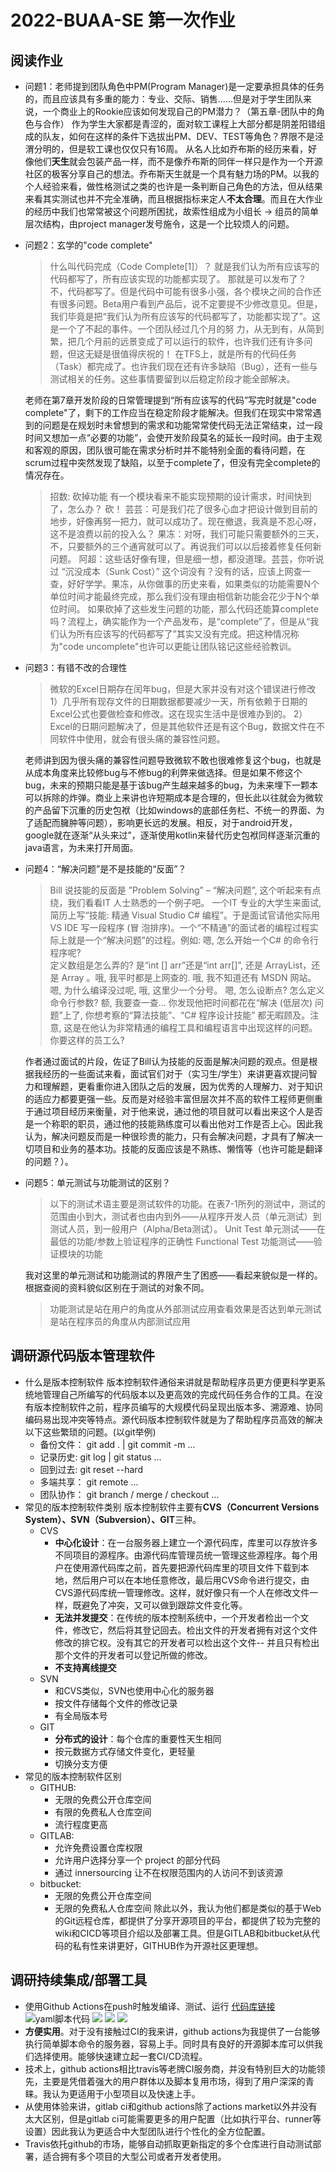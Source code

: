 

# 2022-BUAA-SE 第一次作业

## 阅读作业

  *  问题1：老师提到团队角色中PM(Program Manager)是一定要承担具体的任务的，而且应该具有多重的能力：专业、交际、销售......但是对于学生团队来说，一个商业上的Rookie应该如何发现自己的PM潜力？（第五章-团队中的角色与合作）
     作为学生大家都是青涩的，面对软工课程上大部分都是阴差阳错组成的队友，如何在这样的条件下选拔出PM、DEV、TEST等角色？界限不是泾渭分明的，但是软工课也仅仅只有16周。
     从名人比如乔布斯的经历来看，好像他们**天生**就会包装产品一样，而不是像乔布斯的同伴一样只是作为一个开源社区的极客分享自己的想法。乔布斯天生就是一个具有魅力场的PM。以我的个人经验来看，做性格测试之类的也许是一条判断自己角色的方法，但从结果来看其实测试也并不完全准确，而且根据指标来定人**不太合理**。而且在大作业的经历中我们也常常被这个问题所困扰，故索性组成为小组长 -> 组员的简单层次结构，由project manager发号施令，这是一个比较烦人的问题。

  *  问题2：玄学的"code complete"
     > 什么叫代码完成（Code Complete[1]）？
     > 就是我们认为所有应该写的代码都写了，所有应该实现的功能都实现了。
     > 那就是可以发布了？
     > 不，代码都写了。但是代码中可能有很多小强，各个模块之间的合作还有很多问题。Beta用户看到产品后，说不定要提不少修改意见。但是，我们毕竟是把“我们认为所有应该写的代码都写了，功能都实现了”。这是一个了不起的事件。一个团队经过几个月的努     力，从无到有，从简到繁，把几个月前的远景变成了可以运行的软件，也许我们还有许多问题，但这无疑是很值得庆祝的！
     > 在TFS上，就是所有的代码任务（Task）都完成了。也许我们现在还有许多缺陷（Bug），还有一些与测试相关的任务。这些事情要留到以后稳定阶段才能全部解决。

        老师在第7章开发阶段的日常管理提到“所有应该写的代码”写完时就是"code complete"了，剩下的工作应当在稳定阶段才能解决。但我们在现实中常常遇到的问题是在规划时未曾想到的需求和功能常常使代码无法正常结束，过一段时间又想加一点“必要的功能”，会使开发阶段莫名的延长一段时间。由于主观和客观的原因，团队很可能在需求分析时并不能特别全面的看待问题，在scrum过程中突然发现了缺陷，以至于complete了，但没有完全complete的情况存在。
     > 招数: 砍掉功能
     > 有一个模块看来不能实现预期的设计需求，时间快到了，怎么办？
     > 砍！
     > 芸芸：可是我们花了很多心血才把设计做到目前的地步，好像再努一把力，就可以成功了。现在撤退，我真是不忍心呀，这不是浪费以前的投入么？
     > 果冻：对呀，我们可能只需要额外的三天，不，只要额外的三个通宵就可以了。再说我们可以以后接着修复任何新问题。
     > 阿超：这些话好像有理，但是细一想，都没道理。芸芸，你听说过  “沉没成本（Sunk Cost）”  这个词没有？没有的话，应该上网查一查，好好学学。果冻，从你做事的历史来看，如果类似的功能需要N个单位时间才能最终完成，那么我们没有理由相信新功能会花少于N个单位时间。
     >  如果砍掉了这些发生问题的功能，那么代码还能算complete吗？流程上，确实能作为一个产品发布，是“complete”了，但是从“我们认为所有应该写的代码都写了”其实又没有完成。把这种情况称为"code uncomplete"也许可以更能让团队铭记这些经验教训。
   * 问题3：有错不改的合理性
      > 微软的Excel日期存在闰年bug，但是大家并没有对这个错误进行修改
      > 1）几乎所有现存文件的日期数据都要减少一天，所有依赖于日期的Excel公式也要做检查和修改。这在现实生活中是很难办到的。
      > 2）Excel的日期问题解决了，但是其他软件还是有这个Bug，数据文件在不同软件中使用，就会有很头痛的兼容性问题。

      老师讲到因为很头痛的兼容性问题导致微软不敢也很难修复这个bug，也就是从成本角度来比较修bug与不修bug的利弊来做选择。但是如果不修这个bug，未来的预期只能是基于该bug产生越来越多的bug，为未来埋下一颗本可以拆除的炸弹。商业上来讲也许短期成本是合理的，但长此以往就会为微软的产品留下沉重的历史包袱（比如windows的底部任务栏、不统一的界面、为了适配而臃肿等问题），影响更长远的发展。相反，对于android开发，google就在逐渐“从头来过”，逐渐使用kotlin来替代历史包袱同样逐渐沉重的java语言，为未来打开局面。

   * 问题4：“解决问题”是不是技能的“反面”？
     > Bill 说技能的反面是  ”Problem Solving”  – “解决问题”, 这个听起来有点绕，我们看看IT 人士熟悉的一个例子吧。  一个IT 专业的大学生来面试,  简历上写“技能:  精通 Visual Studio C# 编程”。于是面试官请他实际用VS IDE 写一段程序 (冒      泡排序)。一个“不精通”的面试者的编程过程实际上就是一个“解决问题”的过程。例如:
     > 嗯, 怎么开始一个C# 的命令行程序呢?  
     > 定义数组是怎么弄的?  是“int [] arr”还是“int  arr[]”, 还是 ArrayList，还是 Array <T>。哦, 我平时都是上网查的.  哦, 我不知道还有 MSDN 网站。
     > 嗯, 为什么编译没过呢,  哦, 这里少一个分号。
     > 嗯, 怎么设断点? 怎么定义命令行参数? 额, 我要查一查…
     > 你发现他把时间都花在“解决 (低层次) 问题”上了, 你想考察的“算法技能”、“C#  程序设计技能” 都无暇顾及。注意, 这是在他认为非常精通的编程工具和编程语言中出现这样的问题。你要这样的员工么?
  
      作者通过面试的片段，佐证了Bill认为技能的反面是解决问题的观点。但是根据我经历的一些面试来看，面试官们对于（实习生/学生）来讲更喜欢提问智力和理解题，更看重你进入团队之后的发展，因为优秀的人理解力、对于知识的适应力都要更强一些。反而是对经验丰富但层次并不高的软件工程师更侧重于通过项目经历来衡量，对于他来说，通过他的项目就可以看出来这个人是否是一个称职的职员，通过他的技能熟练度可以看出他对工作是否上心。因此我认为，解决问题反而是一种很珍贵的能力，只有会解决问题，才具有了解决一切项目和业务的基本功。技能的反面应该是不熟练、懒惰等（也许可能是翻译的问题？）。

   *  问题5：单元测试与功能测试的区别？
      > 以下的测试术语主要是测试软件的功能。在表7-1所列的测试中，测试的范围由小到大，测试者也由内到外——从程序开发人员（单元测试）到测试人员，到一般用户（Alpha/Beta测试）。
      > Unit Test  单元测试——在最低的功能/参数上验证程序的正确性
      > Functional Test 功能测试——验证模块的功能
      
        我对这里的单元测试和功能测试的界限产生了困惑——看起来貌似是一样的。根据查阅的资料貌似区别在于测试的对象不同。
      
      >  功能测试是站在用户的角度从外部测试应用查看效果是否达到单元测试是站在程序员的角度从内部测试应用

## 调研源代码版本管理软件

   *  什么是版本控制软件
      版本控制软件通俗来讲就是帮助程序员更方便更科学更系统地管理自己所编写的代码版本以及更高效的完成代码任务合作的工具。在没有版本控制软件之前，程序员编写的大规模代码呈现出版本多、溯源难、协同编码易出现冲突等特点。源代码版本控制软件就是为了帮助程序员高效的解决以下这些繁琐的问题。(以git举例)
      * 备份文件： git add .  |  git commit -m  ...
      * 记录历史:  git log   | git status ...
      * 回到过去:  git reset --hard
      * 多端共享： git remote ...
      * 团队协作： git branch / merge / checkout ...
   *  常见的版本控制软件类别
      版本控制软件主要有**CVS（Concurrent Versions System）、SVN（Subversion）、GIT**三种。
      *  CVS
         *  **中心化设计**：在一台服务器上建立一个源代码库，库里可以存放许多不同项目的源程序。由源代码库管理员统一管理这些源程序。每个用户在使用源代码库之前，首先要把源代码库里的项目文件下载到本地，然后用户可以在本地任意修改，最后用CVS命令进行提交，由CVS源代码库统一管理修改。这样，就好像只有一个人在修改文件一样，既避免了冲突，又可以做到跟踪文件变化等。
         *  **无法并发提交**：在传统的版本控制系统中，一个开发者检出一个文件，修改它，然后将其登记回去。检出文件的开发者拥有对这个文件修改的排它权。没有其它的开发者可以检出这个文件-- 并且只有检出那个文件的开发者可以登记所做的修改。
         * **不支持离线提交**
      *  SVN
         * 和CVS类似，SVN也使用中心化的服务器
         * 按文件存储每个文件的修改记录
         * 有全局版本号
      *  GIT
         * **分布式的设计**：每个仓库的重要性天生相同
         * 按元数据方式存储文件变化，更轻量
         * 切换分支方便
   *  常见的版本控制软件区别
      * GITHUB:
          *  无限的免费公开仓库空间
          *  有限的免费私人仓库空间
          *  流行程度更高
      * GITLAB:
          *  允许免费设置仓库权限
          *  允许用户选择分享一个 project 的部分代码
          *  通过 innersourcing 让不在权限范围内的人访问不到该资源
      * bitbucket:
          *  无限的免费公开仓库空间
          *  无限的免费私人仓库空间
          除此以外，我认为他们都是类似的基于Web的Git远程仓库，都提供了分享开源项目的平台，都提供了较为完整的wiki和CICD等项目介绍以及部署工具。但是GITLAB和bitbucket从代码的私有性来讲更好，GITHUB作为开源社区更理想。

## 调研持续集成/部署工具

  * 使用Github Actions在push时触发编译、测试、运行 [代码库链接](https://github.com/1aureate/2022-BUAA-dataBaseProjectFrontEnd)
    ![yaml脚本代码](https://img2022.cnblogs.com/blog/2066551/202203/2066551-20220307201953361-686316530.png)
    ![](https://img2022.cnblogs.com/blog/2066551/202203/2066551-20220307201908689-1011329845.png)
    ![](https://img2022.cnblogs.com/blog/2066551/202203/2066551-20220307201919015-1928083286.png)
    ![](https://img2022.cnblogs.com/blog/2066551/202203/2066551-20220307201927294-1779977460.png)
  * **方便实用**。对于没有接触过CI的我来讲，github actions为我提供了一台能够执行简单脚本命令的服务器，容易上手。同时具有良好的开源脚本库可以供我们选择使用。能够快速建立起一套CI/CD流程。
  * 技术上，github actions相比travis等老牌CI服务商，并没有特别巨大的功能领先，主要是凭借着强大的用户群体以及脚本复用市场，得到了用户深深的青睐。我认为更适用于小型项目以及快速上手。
  * 从使用体验来讲，gitlab ci和github actions除了actions market以外并没有太大区别，但是gitlab ci可能需要更多的用户配置（比如执行平台、runner等设置）因此我认为更适合中大型团队进行个性化的全方位配置。
  * Travis依托github的市场，能够自动抓取更新指定的多个仓库进行自动测试部署，适合拥有多个项目的大型公司或者开发者使用。

